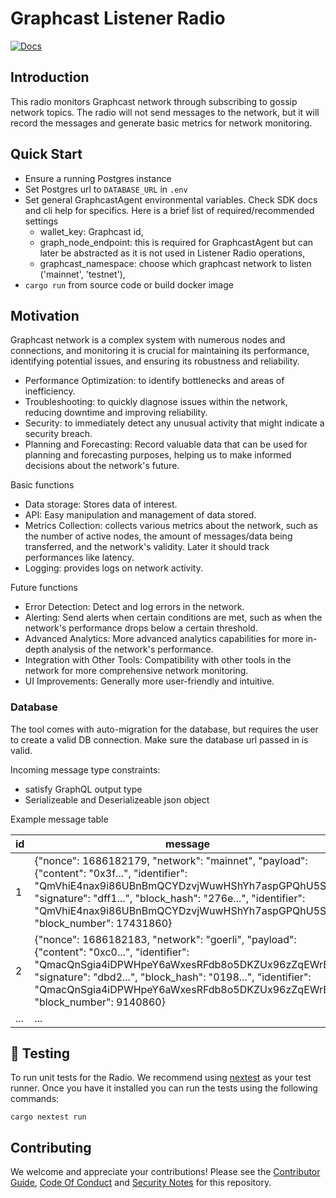 # Graphcast Listener Radio

[![Docs](https://img.shields.io/badge/docs-latest-brightgreen.svg)](https://docs.graphops.xyz/graphcast/radios/3la-monitor)

## Introduction

This radio monitors Graphcast network through subscribing to gossip network topics. The radio will not send messages to the network, but it will record the messages and generate basic metrics for network monitoring. 

## Quick Start

- Ensure a running Postgres instance
- Set Postgres url to `DATABASE_URL` in `.env`
- Set general GraphcastAgent environmental variables. Check SDK docs and cli help for specifics. Here is a brief list of required/recommended settings 
  - wallet_key: Graphcast id,
  - graph_node_endpoint: this is required for GraphcastAgent but can later be abstracted as it is not used in Listener Radio operations,
  - graphcast_namespace: choose which graphcast network to listen ('mainnet', 'testnet'),
- `cargo run` from source code or build docker image

## Motivation

Graphcast network is a complex system with numerous nodes and connections, and monitoring it is crucial for maintaining its performance, identifying potential issues, and ensuring its robustness and reliability.

- Performance Optimization: to identify bottlenecks and areas of inefficiency.
- Troubleshooting: to quickly diagnose issues within the network, reducing downtime and improving reliability.
- Security: to immediately detect any unusual activity that might indicate a security breach.
- Planning and Forecasting: Record valuable data that can be used for planning and forecasting purposes, helping us to make informed decisions about the network's future.

Basic functions

- Data storage: Stores data of interest.
- API: Easy manipulation and management of data stored.
- Metrics Collection: collects various metrics about the network, such as the number of active nodes, the amount of messages/data being transferred, and the network's validity. Later it should track performances like latency.
- Logging: provides logs on network activity.

Future functions
- Error Detection: Detect and log errors in the network.
- Alerting: Send alerts when certain conditions are met, such as when the network's performance drops below a certain threshold.
- Advanced Analytics: More advanced analytics capabilities for more in-depth analysis of the network's performance.
- Integration with Other Tools: Compatibility with other tools in the network for more comprehensive network monitoring.
- UI Improvements: Generally more user-friendly and intuitive.

### Database

The tool comes with auto-migration for the database, but requires the user to create a valid DB connection. Make sure the database url passed in is valid.

Incoming message type constraints:
- satisfy GraphQL output type
- Serializeable and Deserializeable json object

Example message table

| id | message                                                                                                                                                                                                                                                                                                                                                                                                                                                                         |
|----|-------------------------------------------------------------------------------------------------------------------------------------------------------------------------------------------------------------------------------------------------------------------------------------------------------------------------------------------------------------------------------------------------------------------------------------------------------------------------------------------------------------------------------------------------|
| 1  | {"nonce": 1686182179, "network": "mainnet", "payload": {"content": "0x3f...", "identifier": "QmVhiE4nax9i86UBnBmQCYDzvjWuwHShYh7aspGPQhU5Sj"}, "signature": "dff1...", "block_hash": "276e...", "identifier": "QmVhiE4nax9i86UBnBmQCYDzvjWuwHShYh7aspGPQhU5Sj", "block_number": 17431860} |
| 2  | {"nonce": 1686182183, "network": "goerli", "payload": {"content": "0xc0...", "identifier": "QmacQnSgia4iDPWHpeY6aWxesRFdb8o5DKZUx96zZqEWrB"}, "signature": "dbd2...", "block_hash": "0198...", "identifier": "QmacQnSgia4iDPWHpeY6aWxesRFdb8o5DKZUx96zZqEWrB", "block_number": 9140860} |
| ...|            ...                                         


## 🧪 Testing

To run unit tests for the Radio. We recommend using [nextest](https://nexte.st/) as your test runner. Once you have it installed you can run the tests using the following commands:

```
cargo nextest run
```

## Contributing

We welcome and appreciate your contributions! Please see the [Contributor Guide](/CONTRIBUTING.md), [Code Of Conduct](/CODE_OF_CONDUCT.md) and [Security Notes](/SECURITY.md) for this repository.
